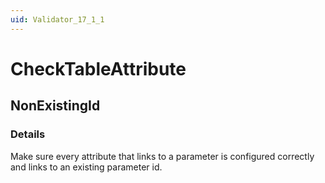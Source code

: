 ```yaml
---
uid: Validator_17_1_1
---
```


# CheckTableAttribute

## NonExistingId

<!-- Description, Properties, ... sections are auto-generated. -->
<!-- REPLACE ME AUTO-GENERATION -->

### Details

Make sure every attribute that links to a parameter is configured correctly and links to an existing parameter id.

<!-- Uncomment to add example code -->
<!--### Example code-->

